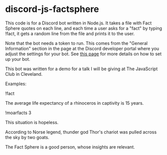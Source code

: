# discord-js-factsphere

This code is for a Discord bot written in Node.js. It takes a file with Fact Sphere quotes on each line, and each time a user asks for a "fact" by typing !fact, it gets a random line from the file and prints it to the user. 

Note that the bot needs a token to run. This comes from the "General Information" section in the page at the Discord developer portal where you adjust the settings for your bot. See [this page](https://discordpy.readthedocs.io/en/latest/discord.html) for more details on how to set up your bot.

This bot was written for a demo for a talk I will be giving at The JavaScript Club in Cleveland.

Examples: 

   !fact
   
   The average life expectancy of a rhinoceros in captivity is 15 years.
  
  !moarfacts 3
  
  This situation is hopeless.
  
  According to Norse legend, thunder god Thor's chariot was pulled across the sky by two goats.
  
  The Fact Sphere is a good person, whose insights are relevant.
